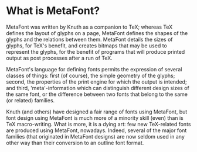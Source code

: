 # What is MetaFont?

MetaFont was written by Knuth as a companion to TeX; whereas TeX
defines the layout of glyphs on a page, MetaFont defines the shapes of
the glyphs and the relations between them.  MetaFont details the sizes of
glyphs, for TeX's benefit, and creates bitmaps that may be used to
represent the glyphs, for the benefit of programs that will produce
printed output as post processes after a run of TeX.

MetaFont's language for defining fonts permits the expression of several
classes of things: first (of course), the simple geometry of the
glyphs; second, the properties of the print engine for which the
output is intended; and third, 'meta'-information which can
distinguish different design sizes of the same font, or the difference
between two fonts that belong to the same (or related) families.

Knuth (and others) have designed a fair range of fonts using MetaFont,
but font design using MetaFont is much more of a minority skill (even) than is
TeX macro-writing.
What is more, it is a dying art: few new TeX-related fonts are
produced using MetaFont, nowadays.  Indeed, several of the major font
families (that originated in MetaFont designs) are now seldom used in any
other way than their conversion to an outline font format.

